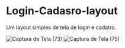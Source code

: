 # Login-Cadasro-layout
Um layout simples de tela de login e cadatro.

![Captura de Tela (73)](https://user-images.githubusercontent.com/78274698/110208618-112fab00-7e67-11eb-930e-b19ead6dcccb.png)
![Captura de Tela (75)](https://user-images.githubusercontent.com/78274698/110208626-1856b900-7e67-11eb-9501-5b8ffe3f878d.png)
